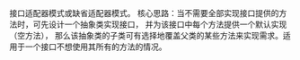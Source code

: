 接口适配器模式或缺省适配器模式。
核心思路：当不需要全部实现接口提供的方法时，可先设计一个抽象类实现接口，
并为该接口中每个方法提供一个默认实现（空方法），
那么该抽象类的子类可有选择地覆盖父类的某些方法来实现需求。适用于一个接口不想使用其所有的方法的情况。